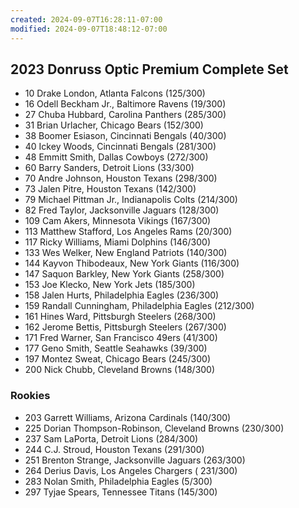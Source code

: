 ```yaml
---
created: 2024-09-07T16:28:11-07:00
modified: 2024-09-07T18:48:12-07:00
---
```


## 2023 Donruss Optic Premium Complete Set

- 10 Drake London, Atlanta Falcons (125/300)
- 16 Odell Beckham Jr., Baltimore Ravens (19/300)
- 27 Chuba Hubbard, Carolina Panthers (285/300)
- 31 Brian Urlacher, Chicago Bears (152/300)
- 38 Boomer Esiason, Cincinnati Bengals (40/300)
- 40 Ickey Woods, Cincinnati Bengals (281/300)
- 48 Emmitt Smith, Dallas Cowboys (272/300)
- 60 Barry Sanders, Detroit Lions (33/300)
- 70 Andre Johnson, Houston Texans (298/300)
- 73 Jalen Pitre, Houston Texans (142/300)
- 79 Michael Pittman Jr., Indianapolis Colts (214/300)
- 82 Fred Taylor, Jacksonville Jaguars (128/300)
- 109 Cam Akers, Minnesota Vikings (167/300)
- 113 Matthew Stafford, Los Angeles Rams (20/300)
- 117 Ricky Williams, Miami Dolphins (146/300)
- 133 Wes Welker, New England Patriots (140/300)
- 144 Kayvon Thibodeaux, New York Giants (116/300)
- 147 Saquon Barkley, New York Giants (258/300)
- 153 Joe Klecko, New York Jets (185/300)
- 158 Jalen Hurts, Philadelphia Eagles (236/300)
- 159 Randall Cunningham, Philadelphia Eagles (212/300)
- 161 Hines Ward, Pittsburgh Steelers (268/300)
- 162 Jerome Bettis, Pittsburgh Steelers (267/300)
- 171 Fred Warner, San Francisco 49ers (41/300)
- 177 Geno Smith, Seattle Seahawks (39/300)
- 197 Montez Sweat, Chicago Bears (245/300)
- 200 Nick Chubb, Cleveland Browns (148/300)
### Rookies
- 203 Garrett Williams, Arizona Cardinals (140/300)
- 225 Dorian Thompson-Robinson, Cleveland Browns (230/300)
- 237 Sam LaPorta, Detroit Lions (284/300)
- 244 C.J. Stroud, Houston Texans (291/300)
- 251 Brenton Strange, Jacksonville Jaguars (263/300)
- 264 Derius Davis, Los Angeles Chargers ( 231/300)
- 283 Nolan Smith, Philadelphia Eagles (5/300)
- 297 Tyjae Spears, Tennessee Titans (145/300)

